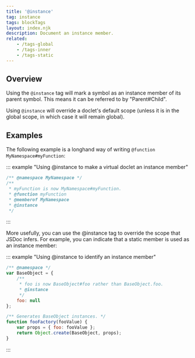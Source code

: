 ```yaml
---
title: '@instance'
tag: instance
tags: blockTags
layout: index.njk
description: Document an instance member.
related:
    - /tags-global
    - /tags-inner
    - /tags-static
---
```


## Overview

Using the `@instance` tag will mark a symbol as an instance member of its parent symbol. This means it
can be referred to by "Parent#Child".

Using `@instance` will override a doclet's default scope (unless it is in the global scope, in which
case it will remain global).


## Examples

The following example is a longhand way of writing `@function MyNamespace#myFunction`:

::: example "Using @instance to make a virtual doclet an instance member"

```js
/** @namespace MyNamespace */
/**
 * myFunction is now MyNamespace#myFunction.
 * @function myFunction
 * @memberof MyNamespace
 * @instance
 */
```
:::

More usefully, you can use the @instance tag to override the scope that JSDoc infers. For example,
you can indicate that a static member is used as an instance member:

::: example "Using @instance to identify an instance member"

```js
/** @namespace */
var BaseObject = {
    /**
     * foo is now BaseObject#foo rather than BaseObject.foo.
     * @instance
     */
    foo: null
};

/** Generates BaseObject instances. */
function fooFactory(fooValue) {
	var props = { foo: fooValue };
	return Object.create(BaseObject, props);
}
```
:::
